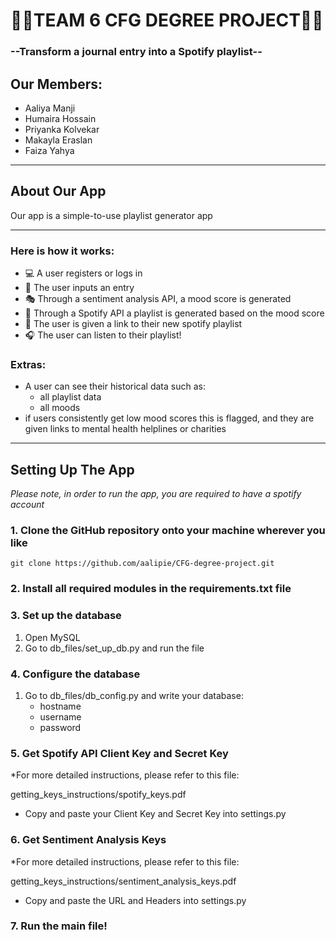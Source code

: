 # 🎵🎵TEAM 6 CFG DEGREE PROJECT🎵🎵
### --Transform a journal entry into a Spotify playlist--

## Our Members:
* Aaliya Manji 
* Humaira Hossain
* Priyanka Kolvekar
* Makayla Eraslan
* Faiza Yahya
___

## About Our App

Our app is a simple-to-use playlist generator app

___

### Here is how it works:

* 💻 A user registers or logs in
* 📝 The user inputs an entry
* 🎭 Through a sentiment analysis API, a mood score is generated
* 🎵 Through a Spotify API a playlist is generated based on the mood score
* 🔗 The user is given a link to their new spotify playlist
* 🎧 The user can listen to their playlist!

### Extras:
* A user can see their historical data such as:
  * all playlist data 
  * all moods
* if users consistently get low mood scores this is flagged, 
and they are given links to mental health helplines or charities
___

## Setting Up The App
*Please note, in order to run the app, you are required to have a spotify account*

### 1. Clone the GitHub repository onto your machine wherever you like

```
git clone https://github.com/aalipie/CFG-degree-project.git
```

### 2. Install all required modules in the requirements.txt file

### 3. Set up the database

1. Open MySQL 
2. Go to db_files/set_up_db.py and run the file

### 4. Configure the database

1. Go to db_files/db_config.py and write your database:
   * hostname
   * username
   * password

### 5. Get Spotify API Client Key and Secret Key

*For more detailed instructions, please refer to this file:

getting_keys_instructions/spotify_keys.pdf

* Copy and paste your Client Key and Secret Key into settings.py

### 6. Get Sentiment Analysis Keys

*For more detailed instructions, please refer to this file:

getting_keys_instructions/sentiment_analysis_keys.pdf

* Copy and paste the URL and Headers into settings.py

### 7. Run the main file!
